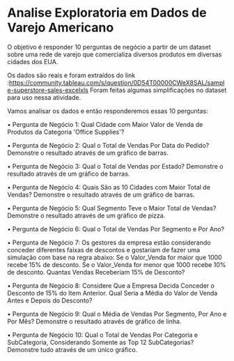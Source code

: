 # Analise Exploratoria em Dados de Varejo Americano
O objetivo é responder 10 perguntas de negócio a partir de um dataset sobre uma rede de varejo que comercializa diversos produtos em diversas cidades dos EUA.

Os dados são reais e foram extraídos do link :https://community.tableau.com/s/question/0D54T00000CWeX8SAL/sample-superstore-sales-excelxls
Foram feitas algumas simplificações no dataset para uso nessa atividade.

Vamos analisar os dados e então responderemos essas 10 perguntas:

• Pergunta de Negócio 1: Qual Cidade com Maior Valor de Venda de Produtos da Categoria 'Office Supplies'?

• Pergunta de Negócio 2: Qual o Total de Vendas Por Data do Pedido? Demonstre o resultado através de um gráfico de barras.

• Pergunta de Negócio 3: Qual o Total de Vendas por Estado? Demonstre o resultado através de um gráfico de barras.

• Pergunta de Negócio 4: Quais São as 10 Cidades com Maior Total de Vendas? Demonstre o resultado através de um gráfico de barras.

• Pergunta de Negócio 5: Qual Segmento Teve o Maior Total de Vendas? Demonstre o resultado através de um gráfico de pizza.

• Pergunta de Negócio 6: Qual o Total de Vendas Por Segmento e Por Ano?

• Pergunta de Negócio 7: Os gestores da empresa estão considerando conceder diferentes faixas de descontos e gostariam de fazer uma simulação com base na regra abaixo: Se o Valor_Venda for maior que 1000 recebe 15% de desconto. Se o Valor_Venda for menor que 1000 recebe 10% de desconto. Quantas Vendas Receberiam 15% de Desconto?

• Pergunta de Negócio 8: Considere Que a Empresa Decida Conceder o Desconto de 15% do Item Anterior. Qual Seria a Média do Valor de Venda Antes e Depois do Desconto?

• Pergunta de Negócio 9: Qual o Média de Vendas Por Segmento, Por Ano e Por Mês? Demonstre o resultado através de gráfico de linha.

• Pergunta de Negócio 10: Qual o Total de Vendas Por Categoria e SubCategoria, Considerando Somente as Top 12 SubCategorias? Demonstre tudo através de um único gráfico.
